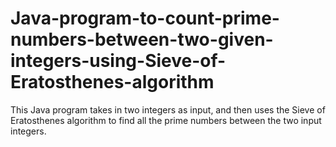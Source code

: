 # Java-program-to-count-prime-numbers-between-two-given-integers-using-Sieve-of-Eratosthenes-algorithm
This Java program takes in two integers as input, and then uses the Sieve of Eratosthenes algorithm to find all the prime numbers between the two input integers. 
